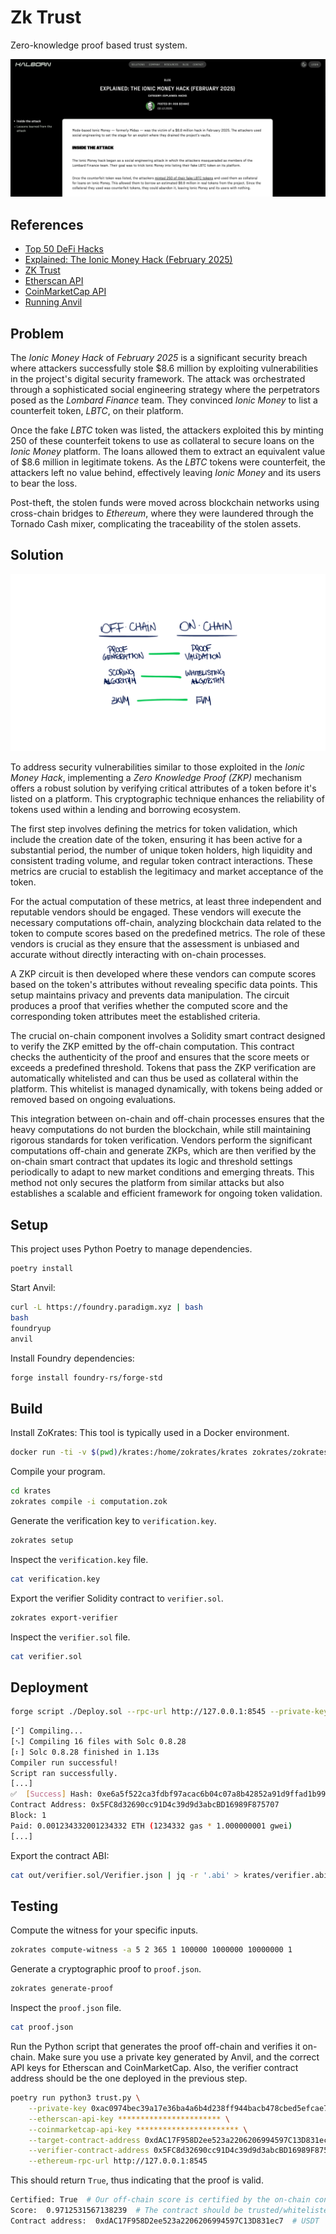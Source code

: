 # Zk Trust

Zero-knowledge proof based trust system.

![Zk Trust](./zk.png)

## References

- [Top 50 DeFi Hacks](https://www.halborn.com/reports/top-50-defi-hacks)
- [Explained: The Ionic Money Hack (February 2025)](https://www.halborn.com/blog/post/explained-the-ionic-money-hack-february-2025)
- [ZK Trust](https://www.zktrust.io/)
- [Etherscan API](https://docs.etherscan.io/getting-started/viewing-api-usage-statistics)
- [CoinMarketCap API](https://coinmarketcap.com/api/documentation/v1/?ref=defiplot.com)
- [Running Anvil](https://github.com/MartinCastroAlvarez/anvil-of-fury/tree/main)

## Problem

The *Ionic Money Hack* of *February 2025* is a significant security breach where attackers successfully stole $8.6 million by exploiting vulnerabilities in the project's digital security framework. The attack was orchestrated through a sophisticated social engineering strategy where the perpetrators posed as the *Lombard Finance* team. They convinced *Ionic Money* to list a counterfeit token, *LBTC*, on their platform.

Once the fake *LBTC* token was listed, the attackers exploited this by minting 250 of these counterfeit tokens to use as collateral to secure loans on the *Ionic Money* platform. The loans allowed them to extract an equivalent value of $8.6 million in legitimate tokens. As the *LBTC* tokens were counterfeit, the attackers left no value behind, effectively leaving *Ionic Money* and its users to bear the loss.

Post-theft, the stolen funds were moved across blockchain networks using cross-chain bridges to *Ethereum*, where they were laundered through the Tornado Cash mixer, complicating the traceability of the stolen assets.

## Solution

![table](./table.png)

To address security vulnerabilities similar to those exploited in the *Ionic Money Hack*, implementing a *Zero Knowledge Proof (ZKP)* mechanism offers a robust solution by verifying critical attributes of a token before it's listed on a platform. This cryptographic technique enhances the reliability of tokens used within a lending and borrowing ecosystem.

The first step involves defining the metrics for token validation, which include the creation date of the token, ensuring it has been active for a substantial period, the number of unique token holders, high liquidity and consistent trading volume, and regular token contract interactions. These metrics are crucial to establish the legitimacy and market acceptance of the token.

For the actual computation of these metrics, at least three independent and reputable vendors should be engaged. These vendors will execute the necessary computations off-chain, analyzing blockchain data related to the token to compute scores based on the predefined metrics. The role of these vendors is crucial as they ensure that the assessment is unbiased and accurate without directly interacting with on-chain processes.

A ZKP circuit is then developed where these vendors can compute scores based on the token's attributes without revealing specific data points. This setup maintains privacy and prevents data manipulation. The circuit produces a proof that verifies whether the computed score and the corresponding token attributes meet the established criteria.

The crucial on-chain component involves a Solidity smart contract designed to verify the ZKP emitted by the off-chain computation. This contract checks the authenticity of the proof and ensures that the score meets or exceeds a predefined threshold. Tokens that pass the ZKP verification are automatically whitelisted and can thus be used as collateral within the platform. This whitelist is managed dynamically, with tokens being added or removed based on ongoing evaluations.

This integration between on-chain and off-chain processes ensures that the heavy computations do not burden the blockchain, while still maintaining rigorous standards for token verification. Vendors perform the significant computations off-chain and generate ZKPs, which are then verified by the on-chain smart contract that updates its logic and threshold settings periodically to adapt to new market conditions and emerging threats. This method not only secures the platform from similar attacks but also establishes a scalable and efficient framework for ongoing token validation.

## Setup

This project uses Python Poetry to manage dependencies.

```bash
poetry install
```

Start Anvil:

```bash
curl -L https://foundry.paradigm.xyz | bash
bash
foundryup
anvil
```

Install Foundry dependencies:

```bash
forge install foundry-rs/forge-std
```

## Build

Install ZoKrates: This tool is typically used in a Docker environment.

```bash
docker run -ti -v $(pwd)/krates:/home/zokrates/krates zokrates/zokrates /bin/bash
```

Compile your program.

```bash
cd krates
zokrates compile -i computation.zok
```

Generate the verification key to `verification.key`.

```bash
zokrates setup
```

Inspect the `verification.key` file.

```bash
cat verification.key
```

Export the verifier Solidity contract to `verifier.sol`.

```bash
zokrates export-verifier
```

Inspect the `verifier.sol` file.

```bash
cat verifier.sol
```

## Deployment

```bash
forge script ./Deploy.sol --rpc-url http://127.0.0.1:8545 --private-key 0xac0974bec39a17e36ba4a6b4d238ff944bacb478cbed5efcae784d7bf4f2ff80 --broadcast
```
```bash
[⠊] Compiling...
[⠢] Compiling 16 files with Solc 0.8.28
[⠆] Solc 0.8.28 finished in 1.13s
Compiler run successful!
Script ran successfully.
[...]
✅  [Success] Hash: 0xe6a5f522ca3fdbf97acac6b04c07a8b42852a91d9ffad1b99a96819cba117544
Contract Address: 0x5FC8d32690cc91D4c39d9d3abcBD16989F875707
Block: 1
Paid: 0.001234332001234332 ETH (1234332 gas * 1.000000001 gwei)
[...]
```

Export the contract ABI:

```bash
cat out/verifier.sol/Verifier.json | jq -r '.abi' > krates/verifier.abi
```

## Testing

Compute the witness for your specific inputs.

```bash
zokrates compute-witness -a 5 2 365 1 100000 1000000 10000000 1
```

Generate a cryptographic proof to `proof.json`.

```bash
zokrates generate-proof
```

Inspect the `proof.json` file.

```bash
cat proof.json
```

Run the Python script that generates the proof off-chain and verifies it on-chain.
Make sure you use a private key generated by Anvil, and the correct API keys for Etherscan and CoinMarketCap.
Also, the verifier contract address should be the one deployed in the previous step.

```bash
poetry run python3 trust.py \
    --private-key 0xac0974bec39a17e36ba4a6b4d238ff944bacb478cbed5efcae784d7bf4f2ff80 \
    --etherscan-api-key *********************** \
    --coinmarketcap-api-key *********************** \
    --target-contract-address 0xdAC17F958D2ee523a2206206994597C13D831ec7 \
    --verifier-contract-address 0x5FC8d32690cc91D4c39d9d3abcBD16989F875707 \
    --ethereum-rpc-url http://127.0.0.1:8545
```

This should return `True`, thus indicating that the proof is valid.

```bash
Certified: True  # Our off-chain score is certified by the on-chain contract
Score:  0.9712531567138239  # The contract should be trusted/whitelisted
Contract address:  0xdAC17F958D2ee523a2206206994597C13D831ec7  # USDT
```
